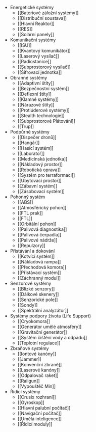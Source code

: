 * Energetické systémy
    * [[Bateriové záložní systémy]]
    * [[Distribuční soustava]]
    * [[Hlavní Reaktor]]
    * [[RES]]
    * [[Solární panely]]
* Komunikační systémy
    * [[ISU]]
    * [[Kvantový komunikátor]]
    * [[Laserový vysílač]]
    * [[Radiostanice]]
    * [[Subprostorový vysílač]]
    * [[Šifrovací jednotka]]
* Obranné systémy
    * [[Adaptivní štíty]]
    * [[Bezpečnostní systém]]
    * [[Deflexní štíty]]
    * [[Klamné systémy]]
    * [[Nárazové štíty]]
    * [[Protiúderové systémy]]
    * [[Stealth technologie]]
    * [[Subprostorové Plátování]]
    * [[Trup]]
* Podpůrné systémy
    * [[Dispečer dronů]]
    * [[Hangár]]
    * [[Hasící systém]]
    * [[Laboratoř]]
    * [[Medicínská jednotka]]
    * [[Nákladový prostor]]
    * [[Robotická oprava]]
    * [[Systém pro terraformaci]]
    * [[Ubytovací prostor]]
    * [[Zábavní systém]]
    * [[Zásobovací systém]]
* Pohonný systém
    * [[ABS]]
    * [[Atmosférický pohon]]
    * [[FTL prak]]
    * [[FTL]]
    * [[Orbitální pohon]]
    * [[Palivová diagnostika]]
    * [[Palivová čerpadla]]
    * [[Palivové nádrže]]
    * [[Repulzory]]
* Přistávání a dokování
    * [[Kotvící systém]]
    * [[Nákladová rampa]]
    * [[Přechodová komora]]
    * [[Přistávací systém]]
    * [[Záchranný modul]]
* Senzorové systémy
    * [[Blízké senzory]]
    * [[Dálkové skenery]]
    * [[Senzorické pole]]
    * [[Sondy]]
    * [[Spektrální analyzátor]]
* Systémy podpory života (Life Support)
    * [[Cryokomora]]
    * [[Generátor umělé atmosféry]]
    * [[Gravitační generátor]]
    * [[Systém čištění vody a odpadu]]
    * [[Teplotní regulace]]
* Zbraňové systémy
    * [[Iontové kanóny]]
    * [[Jammer]]
    * [[Konvenční zbraně]]
    * [[Laserové kanóny]]
    * [[Odpalovač raket]]
    * [[Railgun]]
    * [[Vypouštěč Min]]
* Řídící systémy
    * [[Crusix rozhraní]]
    * [[Gyroskop]]
    * [[Hlavní palubní počítač]]
    * [[Navigační počítač]]
    * [[Umělá inteligence]]
    * [[Řídicí moduly]]